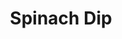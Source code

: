 ---
title: "Spinach Dip"
description: "Topped with fresh diced tomatoes & served with naan bread"
price_s: ""
price_l: "11"
weight: "5"
---